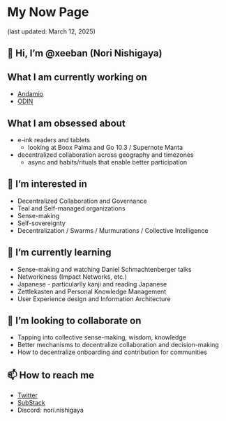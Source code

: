 # My Now Page
(last updated: March 12, 2025)
## 👋 Hi, I’m @xeeban (Nori Nishigaya)
## What I am currently working on
- [Andamio](https://www.andamio.io/)
- [ODIN](https://www.odin.eco/)
## What I am obsessed about
- e-ink readers and tablets
	- looking at Boox Palma and Go 10.3 / Supernote Manta
- decentralized collaboration across geography and timezones
	- async and habits/rituals that enable better participation
## 👀 I’m interested in 
- Decentralized Collaboration and Governance
- Teal and Self-managed organizations
- Sense-making
- Self-sovereignty
- Decentralization / Swarms / Murmurations / Collective Intelligence
## 🌱 I’m currently learning
- Sense-making and watching Daniel Schmachtenberger talks
- Networkiness (Impact Networks, etc.)
- Japanese - particularlly kanji and reading Japanese
- Zettlekasten and Personal Knowledge Management
- User Experience design and Information Architecture
## 💞️ I’m looking to collaborate on 
- Tapping into collective sense-making, wisdom, knowledge
- Better mechanisms to decentralize collaboration and decision-making
- How to decentralize onboarding and contribution for communities
## 📫 How to reach me
- [Twitter](https://twitter.com/Xeeban)
- [SubStack](https://substack.com/@xeeban)
- Discord: nori.nishigaya

<!---
xeeban/xeeban is a ✨ special ✨ repository because its `README.md` (this file) appears on your GitHub profile.
You can click the Preview link to take a look at your changes.
--->
